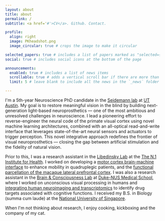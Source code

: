 ```yaml
---
layout: about
title: about
permalink: /
subtitle: <a href='#'>CV</a>. Github. Contact.

profile:
  align: right
  image: PKheadshot.png
  image_circular: true # crops the image to make it circular

selected_papers: true # includes a list of papers marked as "selected={true}"
social: true # includes social icons at the bottom of the page

announcements:
  enabled: true # includes a list of news items
  scrollable: true # adds a vertical scroll bar if there are more than 3 news items
  limit: 5 # leave blank to include all the news in the `_news` folder

---
```


I'm a 5th-year Neuroscience PhD candidate in the [Seidemann lab](https://seidemannlab.site/) at [UT Austin](https://inp.neuroscience.utexas.edu/). My goal is to restore meaningful vision in the blind by building next-generation light-based neuroprosthetics — one of the most ambitious and unresolved challenges in neuroscience. I lead a pioneering effort to reverse-engineer the neural code of the primate visual cortex using novel machine learning architectures, combined with an all-optical read-and-write interface that leverages state-of-the-art neural sensors and actuators to trigger perception. This novel integrative approach redefines the frontier of visual neuroprosthetics — closing the gap between artificial stimulation and the fidelity of natural vision.

Prior to this, I was a research assistant in the [Libedinsky Lab](http://libedinskylab.com/) at the [The N.1 Institute for Health](https://n1labs.org/). I worked on developing a [motor cortex brain-machine interface](https://journals.plos.org/plosone/article?id=10.1371/journal.pone.0165773) to enhance mobility in quadruplegic patients, and the [functional parcellation of the macaque lateral prefrontal cortex](https://www.jneurosci.org/content/43/38/6564.abstract). I was also a research assistant in the [Brain & Consciousness Lab](https://sites.google.com/site/brainconsciousnesslab/about-us?authuser=0) at [Duke-NUS Medical School](https://www.duke-nus.edu.sg/), where I worked on unconscious visual processing in humans and [integrating human neuroimaging and transcriptomics](https://www.eneuro.org/content/6/6/ENEURO.0283-19.2019) to identify drug targets associated with cognitive functions. I received my B.S. in Biology (summa cum laude) at the [National University of Singapore](https://nus.edu.sg/).

When I'm not thinking about research, I enjoy cooking, kickboxing and the company of my cat.
